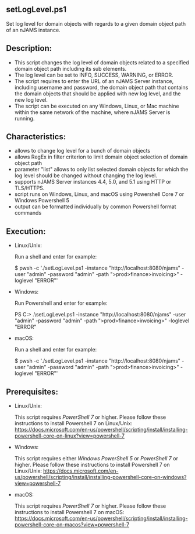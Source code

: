 ## setLogLevel.ps1
Set log level for domain objects with regards to a given domain object path of an nJAMS instance.

## Description:

* This script changes the log level of domain objects related to a specified domain object path including its sub elements.
* The log level can be set to INFO, SUCCESS, WARNING, or ERROR.
* The script requires to enter the URL of an nJAMS Server instance, including username and password, the domain object path that contains the domain objects that should be applied with new log level, and the new log level. 
* The script can be executed on any Windows, Linux, or Mac machine within the same network of the machine, where nJAMS Server is running.

## Characteristics:
* allows to change log level for a bunch of domain objects
* allows RegEx in filter criterion to limit domain object selection of domain object path
* parameter "list" allows to only list selected domain objects for which the log level should be changed without changing the log level.
* supports nJAMS Server instances 4.4, 5.0, and 5.1 using HTTP or TLS/HTTPS.
* script runs on Windows, Linux, and macOS using Powershell Core 7 or Windows Powershell 5
* output can be formatted individually by common Powershell format commands

## Execution:

* Linux/Unix:

  Run a shell and enter for example:

  $ pwsh -c './setLogLevel.ps1 -instance "http://localhost:8080/njams" -user "admin" -password "admin" -path ">prod>finance>invoicing>" -loglevel "ERROR"'

* Windows:

  Run Powershell and enter for example:

  PS C:\> .\setLogLevel.ps1 -instance "http://localhost:8080/njams" -user "admin" -password "admin" -path ">prod>finance>invoicing>" -loglevel "ERROR"

* macOS:

  Run a shell and enter for example:

  $ pwsh -c './setLogLevel.ps1 -instance "http://localhost:8080/njams" -user "admin" -password "admin" -path ">prod>finance>invoicing>" -loglevel "ERROR"'

## Prerequisites:

* Linux/Unix: 

  This script requires *PowerShell 7* or higher. Please follow these instructions to install Powershell 7 on Linux/Unix:
  https://docs.microsoft.com/en-us/powershell/scripting/install/installing-powershell-core-on-linux?view=powershell-7

* Windows:

  This script requires either *Windows PowerShell 5* or *PowerShell 7* or higher. Please follow these instructions to install Powershell 7 on Linux/Unix:
  https://docs.microsoft.com/en-us/powershell/scripting/install/installing-powershell-core-on-windows?view=powershell-7

* macOS:

  This script requires *PowerShell 7* or higher. Please follow these instructions to install Powershell 7 on macOS:
  https://docs.microsoft.com/en-us/powershell/scripting/install/installing-powershell-core-on-macos?view=powershell-7